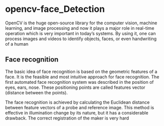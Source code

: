# opencv-face_Detection
OpenCV is the huge open-source library for the computer vision, machine learning, and image processing and now it plays a major role in real-time operation which is very important in today’s systems. By using it, one can process images and videos to identify objects, faces, or even handwriting of a human
## Face recognition
The basic idea of face recognition is based on the geometric features of a face. It is the feasible and most intuitive approach for face recognition. The first automated face recognition system was described in the position of eyes, ears, nose. These positioning points are called features vector (distance between the points).

The face recognition is achieved by calculating the Euclidean distance between feature vectors of a probe and reference image. This method is effective in illumination change by its nature, but it has a considerable drawback. The correct registration of the maker is very hard
